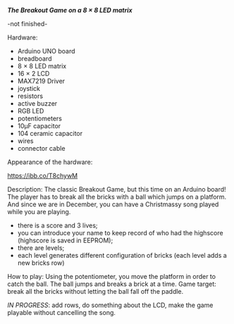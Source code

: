 ***The Breakout Game on a 8 × 8 LED matrix***

-not finished-

Hardware:
- Arduino UNO board
- breadboard
- 8 × 8 LED matrix
- 16 × 2 LCD
- MAX7219 Driver 
- joystick
- resistors
- active buzzer
- RGB LED
- potentiometers
- 10μF capacitor
- 104 ceramic capacitor
- wires
- connector cable

Appearance of the hardware:

https://ibb.co/T8chywM

Description:
The classic Breakout Game, but this time on an Arduino board!
The player has to break all the bricks with a ball which jumps on a platform. And since we are in December, you can have a Christmassy song played while you are playing.
- there is a score and 3 lives;
- you can introduce your name to keep record of who had the highscore (highscore is saved in EEPROM);
- there are levels;
- each level generates different configuration of bricks (each level adds a new bricks row)

How to play:
Using the potentiometer, you move the platform in order to catch the ball. The ball jumps and breaks a brick at a time. Game target: break all the bricks without letting the ball fall off the paddle.

_IN PROGRESS_: add rows, do something about the LCD, make the game playable without cancelling the song.
